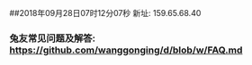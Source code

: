 ##2018年09月28日07时12分07秒 新址: 159.65.68.40
### 兔友常见问题及解答: https://github.com/wanggonging/d/blob/w/FAQ.md
